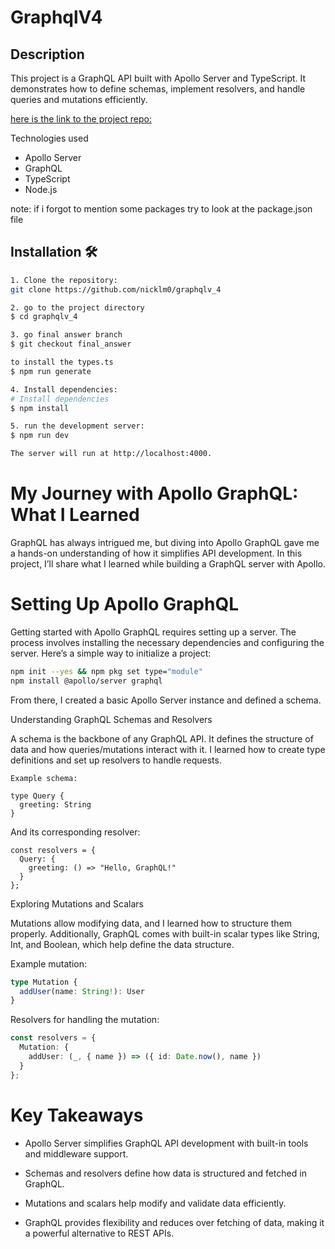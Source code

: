 # GraphqlV4

## Description
This project is a GraphQL API built with Apollo Server and TypeScript. It demonstrates how to define schemas, implement resolvers, and handle queries and mutations efficiently.

[here is the link to the project repo:](https://github.com/nicklm0/graphqlv_4)

Technologies used  
- Apollo Server
- GraphQL
- TypeScript
- Node.js

note:
if i forgot to mention some packages 
try to look at the package.json file 

## Installation 🛠️

```bash
1. Clone the repository:
git clone https://github.com/nicklm0/graphqlv_4

2. go to the project directory
$ cd graphqlv_4

3. go final answer branch
$ git checkout final_answer

to install the types.ts
$ npm run generate

4. Install dependencies:
# Install dependencies
$ npm install

5. run the development server:
$ npm run dev

The server will run at http://localhost:4000.
```

# My Journey with Apollo GraphQL: What I Learned
GraphQL has always intrigued me, but diving into Apollo GraphQL gave me a hands-on understanding of how it simplifies API development. In this project, I’ll share what I learned while building a GraphQL server with Apollo.

# Setting Up Apollo GraphQL

Getting started with Apollo GraphQL requires setting up a server. The process involves installing the necessary dependencies and configuring the server. Here’s a simple way to initialize a project:
```bash
npm init --yes && npm pkg set type="module"
npm install @apollo/server graphql
```
From there, I created a basic Apollo Server instance and defined a schema.

Understanding GraphQL Schemas and Resolvers

A schema is the backbone of any GraphQL API. It defines the structure of data and how queries/mutations interact with it. I learned how to create type definitions and set up resolvers to handle requests.
```gql
Example schema:

type Query {
  greeting: String
}
```
And its corresponding resolver:
```gql
const resolvers = {
  Query: {
    greeting: () => "Hello, GraphQL!"
  }
};
```

Exploring Mutations and Scalars

Mutations allow modifying data, and I learned how to structure them properly. Additionally, GraphQL comes with built-in scalar types like String, Int, and Boolean, which help define the data structure.

Example mutation:
```ts
type Mutation {
  addUser(name: String!): User
}
```
Resolvers for handling the mutation:

```ts
const resolvers = {
  Mutation: {
    addUser: (_, { name }) => ({ id: Date.now(), name })
  }
};
```

# Key Takeaways
- Apollo Server simplifies GraphQL API development with built-in tools and middleware support.

- Schemas and resolvers define how data is structured and fetched in GraphQL.

- Mutations and scalars help modify and validate data efficiently.

- GraphQL provides flexibility and reduces over fetching of data, making it a powerful  alternative to REST APIs.

